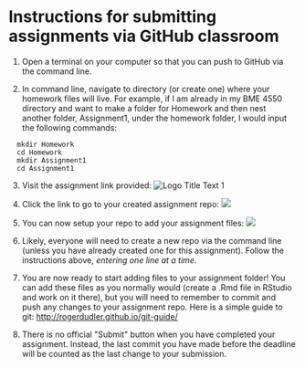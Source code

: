 # Instructions for submitting assignments via GitHub classroom

1. Open a terminal on your computer so that you can push to GitHub via the command line.

2. In command line, navigate to directory (or create one) where your homework files will live. For example, if I am already in my BME 4550 directory and want to make a folder for Homework and then nest another folder, Assignment1, under the homework folder, I would input the following commands: 
```
  mkdir Homework
  cd Homework
  mkdir Assignment1
  cd Assignment1
```

 3. Visit the assignment link provided:
![](https://image.ibb.co/cQHqoU/accept.png "Logo Title Text 1")

4. Click the link to go to your created assignment repo:
![](https://image.ibb.co/jj8Khp/accepted.png)

5. You can now setup your repo to add your assignment files:
![](https://image.ibb.co/e78wTU/setup.png)

6. Likely, everyone will need to create a new repo via the command line (unless you have already created one for this assignment). Follow the instructions above, *entering one line at a time*. 

7. You are now ready to start adding files to your assignment folder! You can add these files as you normally would (create a .Rmd file in RStudio and work on it there), but you will need to remember to commit and push any changes to your assignment repo. Here is a simple guide to git: http://rogerdudler.github.io/git-guide/

8. There is no official "Submit" button when you have completed your assignment. Instead, the last commit you have made before the deadline will be counted as the last change to your submission. 
